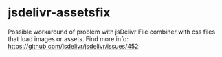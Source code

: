 # jsdelivr-assetsfix
Possible workaround of problem with jsDelivr File combiner with css files that load images or assets. Find more info: https://github.com/jsdelivr/jsdelivr/issues/452

